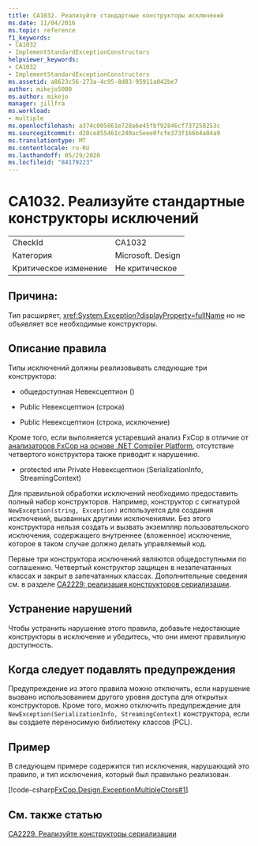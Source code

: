 ```yaml
---
title: CA1032. Реализуйте стандартные конструкторы исключений
ms.date: 11/04/2016
ms.topic: reference
f1_keywords:
- CA1032
- ImplementStandardExceptionConstructors
helpviewer_keywords:
- CA1032
- ImplementStandardExceptionConstructors
ms.assetid: a8623c56-273a-4c95-8d83-95911a042be7
author: mikejo5000
ms.author: mikejo
manager: jillfra
ms.workload:
- multiple
ms.openlocfilehash: a374c005861e728a6e45fbf92846cf737258253c
ms.sourcegitcommit: d20ce855461c240ac5eee0fcfe373f166b4a04a9
ms.translationtype: MT
ms.contentlocale: ru-RU
ms.lasthandoff: 05/29/2020
ms.locfileid: "84179223"
---
```

# <a name="ca1032-implement-standard-exception-constructors"></a>CA1032. Реализуйте стандартные конструкторы исключений

|||
|-|-|
|CheckId|CA1032|
|Категория|Microsoft. Design|
|Критическое изменение|Не критическое|

## <a name="cause"></a>Причина:

Тип расширяет, <xref:System.Exception?displayProperty=fullName> но не объявляет все необходимые конструкторы.

## <a name="rule-description"></a>Описание правила

Типы исключений должны реализовывать следующие три конструктора:

- общедоступная Невексцептион ()

- Public Невексцептион (строка)

- Public Невексцептион (строка, исключение)

Кроме того, если выполняется устаревший анализ FxCop в отличие от [анализаторов FxCop на основе .NET Compiler Platform](../code-quality/roslyn-analyzers-overview.md), отсутствие четвертого конструктора также приводит к нарушению.

- protected или Private Невексцептион (SerializationInfo, StreamingContext)

Для правильной обработки исключений необходимо предоставить полный набор конструкторов. Например, конструктор с сигнатурой `NewException(string, Exception)` используется для создания исключений, вызванных другими исключениями. Без этого конструктора нельзя создать и вызвать экземпляр пользовательского исключения, содержащего внутреннее (вложенное) исключение, которое в таком случае должно делать управляемый код.

Первые три конструктора исключений являются общедоступными по соглашению. Четвертый конструктор защищен в незапечатанных классах и закрыт в запечатанных классах. Дополнительные сведения см. в разделе [CA2229: реализация конструкторов сериализации](../code-quality/ca2229.md).

## <a name="how-to-fix-violations"></a>Устранение нарушений

Чтобы устранить нарушение этого правила, добавьте недостающие конструкторы в исключение и убедитесь, что они имеют правильную доступность.

## <a name="when-to-suppress-warnings"></a>Когда следует подавлять предупреждения

Предупреждение из этого правила можно отключить, если нарушение вызвано использованием другого уровня доступа для открытых конструкторов. Кроме того, можно отключить предупреждение для `NewException(SerializationInfo, StreamingContext)` конструктора, если вы создаете переносимую библиотеку классов (PCL).

## <a name="example"></a>Пример

В следующем примере содержится тип исключения, нарушающий это правило, и тип исключения, который был правильно реализован.

[!code-csharp[FxCop.Design.ExceptionMultipleCtors#1](../code-quality/codesnippet/CSharp/ca1032-implement-standard-exception-constructors_1.cs)]

## <a name="see-also"></a>См. также статью

[CA2229. Реализуйте конструкторы сериализации](../code-quality/ca2229.md)
